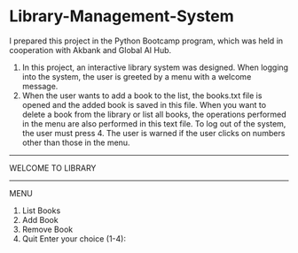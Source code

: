# Library-Management-System
I prepared this project in the Python Bootcamp program, which was held in cooperation with Akbank and Global AI Hub.


1)  In this project, an interactive library system was designed. When logging into the system, the user is greeted by a menu with a welcome message.
2)  When the user wants to add a book to the list, the books.txt file is opened and the added book is saved in this file. When you want to delete a book from the library or list all books, the operations performed in the menu are also performed in this text file. To log out of the system, the user must press 4. The user is warned if the user clicks on numbers other than those in the menu.


***********************
WELCOME TO LIBRARY
***********************
 MENU 
1) List Books
2) Add Book
3) Remove Book
4) Quit
Enter your choice (1-4):





